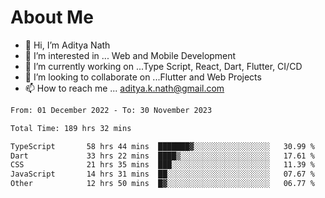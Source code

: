 # About Me

- 👋 Hi, I’m Aditya Nath
- 👀 I’m interested in ... Web and Mobile Development
- 🌱 I’m currently working on ...Type Script, React, Dart, Flutter, CI/CD
- 💞️ I’m looking to collaborate on ...Flutter and Web Projects
- 📫 How to reach me ... aditya.k.nath@gmail.com

<!--START_SECTION:waka-->

```txt
From: 01 December 2022 - To: 30 November 2023

Total Time: 189 hrs 32 mins

TypeScript       58 hrs 44 mins  ███████▓░░░░░░░░░░░░░░░░░   30.99 %
Dart             33 hrs 22 mins  ████▒░░░░░░░░░░░░░░░░░░░░   17.61 %
CSS              21 hrs 35 mins  ███░░░░░░░░░░░░░░░░░░░░░░   11.39 %
JavaScript       14 hrs 31 mins  ██░░░░░░░░░░░░░░░░░░░░░░░   07.67 %
Other            12 hrs 50 mins  █▓░░░░░░░░░░░░░░░░░░░░░░░   06.77 %
```

<!--END_SECTION:waka-->

<!---
kronosking007/kronosking007 is a ✨ special ✨ repository because its `README.md` (this file) appears on your GitHub profile.
You can click the Preview link to take a look at your changes.
--->
